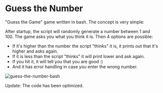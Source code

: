 # Guess the Number

"Guess the Game" game written in bash. The concept is very simple:

After startup, the script will randomly generate a number between 1 and 100. The game asks you what you think it is. Then 4 options are possible:

- If it's higher than the number the script "thinks" it is, it prints out that it's higher and asks again.
- If it is less than the script "thinks" it will print lower and ask again.
- If you hit it, it will tell you that you are good :)
- And it has error handling in case you enter the wrong number.

![guess-the-number-bash](https://user-images.githubusercontent.com/22872515/221298496-4ff27299-0d8c-4ecf-8b29-26d6cf0257c1.png)

Update: The code has been optimized.
